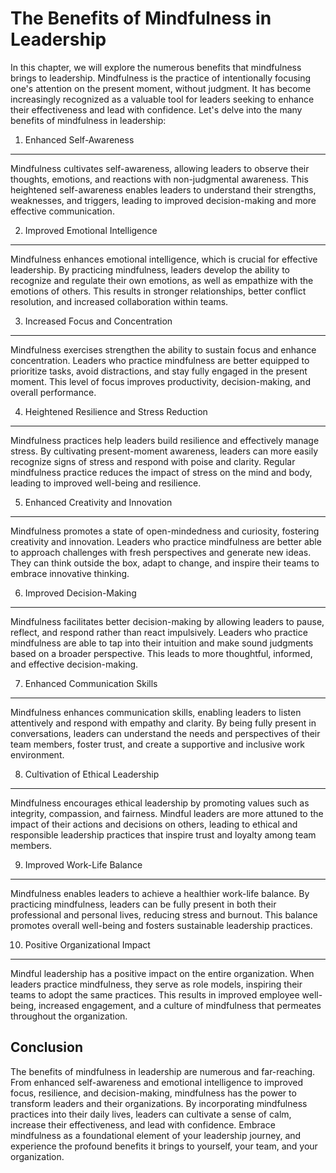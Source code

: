 The Benefits of Mindfulness in Leadership
====================================================

In this chapter, we will explore the numerous benefits that mindfulness brings to leadership. Mindfulness is the practice of intentionally focusing one's attention on the present moment, without judgment. It has become increasingly recognized as a valuable tool for leaders seeking to enhance their effectiveness and lead with confidence. Let's delve into the many benefits of mindfulness in leadership:

1. Enhanced Self-Awareness
--------------------------

Mindfulness cultivates self-awareness, allowing leaders to observe their thoughts, emotions, and reactions with non-judgmental awareness. This heightened self-awareness enables leaders to understand their strengths, weaknesses, and triggers, leading to improved decision-making and more effective communication.

2. Improved Emotional Intelligence
----------------------------------

Mindfulness enhances emotional intelligence, which is crucial for effective leadership. By practicing mindfulness, leaders develop the ability to recognize and regulate their own emotions, as well as empathize with the emotions of others. This results in stronger relationships, better conflict resolution, and increased collaboration within teams.

3. Increased Focus and Concentration
------------------------------------

Mindfulness exercises strengthen the ability to sustain focus and enhance concentration. Leaders who practice mindfulness are better equipped to prioritize tasks, avoid distractions, and stay fully engaged in the present moment. This level of focus improves productivity, decision-making, and overall performance.

4. Heightened Resilience and Stress Reduction
---------------------------------------------

Mindfulness practices help leaders build resilience and effectively manage stress. By cultivating present-moment awareness, leaders can more easily recognize signs of stress and respond with poise and clarity. Regular mindfulness practice reduces the impact of stress on the mind and body, leading to improved well-being and resilience.

5. Enhanced Creativity and Innovation
-------------------------------------

Mindfulness promotes a state of open-mindedness and curiosity, fostering creativity and innovation. Leaders who practice mindfulness are better able to approach challenges with fresh perspectives and generate new ideas. They can think outside the box, adapt to change, and inspire their teams to embrace innovative thinking.

6. Improved Decision-Making
---------------------------

Mindfulness facilitates better decision-making by allowing leaders to pause, reflect, and respond rather than react impulsively. Leaders who practice mindfulness are able to tap into their intuition and make sound judgments based on a broader perspective. This leads to more thoughtful, informed, and effective decision-making.

7. Enhanced Communication Skills
--------------------------------

Mindfulness enhances communication skills, enabling leaders to listen attentively and respond with empathy and clarity. By being fully present in conversations, leaders can understand the needs and perspectives of their team members, foster trust, and create a supportive and inclusive work environment.

8. Cultivation of Ethical Leadership
------------------------------------

Mindfulness encourages ethical leadership by promoting values such as integrity, compassion, and fairness. Mindful leaders are more attuned to the impact of their actions and decisions on others, leading to ethical and responsible leadership practices that inspire trust and loyalty among team members.

9. Improved Work-Life Balance
-----------------------------

Mindfulness enables leaders to achieve a healthier work-life balance. By practicing mindfulness, leaders can be fully present in both their professional and personal lives, reducing stress and burnout. This balance promotes overall well-being and fosters sustainable leadership practices.

10. Positive Organizational Impact
----------------------------------

Mindful leadership has a positive impact on the entire organization. When leaders practice mindfulness, they serve as role models, inspiring their teams to adopt the same practices. This results in improved employee well-being, increased engagement, and a culture of mindfulness that permeates throughout the organization.

Conclusion
----------

The benefits of mindfulness in leadership are numerous and far-reaching. From enhanced self-awareness and emotional intelligence to improved focus, resilience, and decision-making, mindfulness has the power to transform leaders and their organizations. By incorporating mindfulness practices into their daily lives, leaders can cultivate a sense of calm, increase their effectiveness, and lead with confidence. Embrace mindfulness as a foundational element of your leadership journey, and experience the profound benefits it brings to yourself, your team, and your organization.
